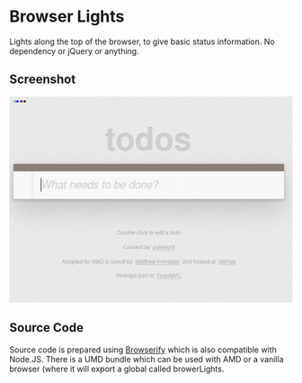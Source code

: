 # Browser Lights

Lights along the top of the browser, to give basic status information. No dependency or jQuery or anything.

## Screenshot

![Screenshot...](./bin/README/img/screenshot.png)

## Source Code

Source code is prepared using [Browserify](http://browserify.org/) which is also compatible with Node.JS. There is a UMD bundle which can be used with AMD or a vanilla browser (where it will export a global called browerLights.
